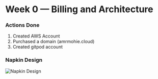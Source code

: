 # Week 0 — Billing and Architecture
### Actions Done
1. Created AWS Account
2. Purchased a domain (amrmohie.cloud)
3. Created gitpod account

### Napkin Design
![Napkin Design](Amr-Mohie-eldeen/aws-bootcamp-cruddur-2023/_docs/assets/Napkin_design.png)